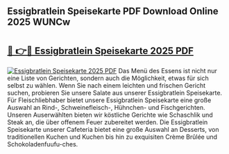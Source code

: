 ## Essigbratlein Speisekarte PDF Download Online 2025 WUNCw

# <h2><a href="http://gc7f2ix.nevu.top/?p=Essigbratlein+Speisekarte">🔗 👉🔴 Essigbratlein Speisekarte 2025 PDF</a></h2>

[![Essigbratlein Speisekarte 2025 PDF](https://i.imgur.com/dBaPXMq.png)](http://gc7f2ix.nevu.top/?p=Essigbratlein+Speisekarte)
Das Menü des Essens ist nicht nur eine Liste von Gerichten, sondern auch die Möglichkeit, etwas für sich selbst zu wählen. Wenn Sie nach einem leichten und frischen Gericht suchen, probieren Sie unsere Salate aus unserer Essigbratlein Speisekarte. Für Fleischliebhaber bietet unsere Essigbratlein Speisekarte eine große Auswahl an Rind-, Schweinefleisch-, Hühnchen- und Fischgerichten. Unseren Auserwählten bieten wir köstliche Gerichte wie Schaschlik und Steak an, die über offenem Feuer zubereitet werden. Die Essigbratlein Speisekarte unserer Cafeteria bietet eine große Auswahl an Desserts, von traditionellen Kuchen und Kuchen bis hin zu exquisiten Crème Brûlée und Schokoladenfuufu-ches.
